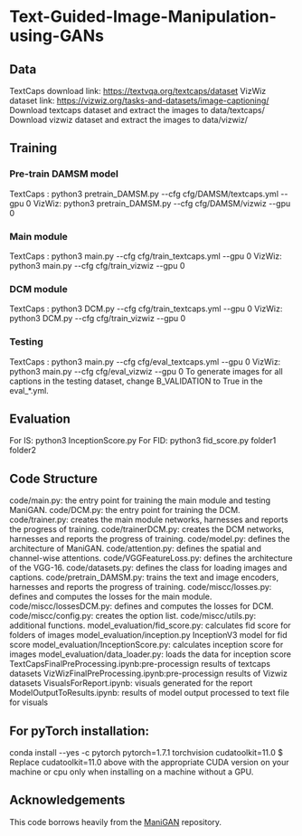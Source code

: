 # Text-Guided-Image-Manipulation-using-GANs

## Data
TextCaps download link: https://textvqa.org/textcaps/dataset
VizWiz dataset link: https://vizwiz.org/tasks-and-datasets/image-captioning/
Download textcaps dataset and extract the images to data/textcaps/
Download vizwiz dataset and extract the images to data/vizwiz/


## Training
### Pre-train DAMSM model
TextCaps : python3 pretrain_DAMSM.py --cfg cfg/DAMSM/textcaps.yml --gpu 0 
VizWiz: python3 pretrain_DAMSM.py --cfg cfg/DAMSM/vizwiz --gpu 0 

### Main module
TextCaps : python3 main.py --cfg cfg/train_textcaps.yml --gpu 0
VizWiz: python3 main.py --cfg cfg/train_vizwiz --gpu 0 

### DCM module
TextCaps : python3 DCM.py --cfg cfg/train_textcaps.yml --gpu 0
VizWiz: python3 DCM.py --cfg cfg/train_vizwiz --gpu 0 

### Testing
TextCaps : python3 main.py --cfg cfg/eval_textcaps.yml --gpu 0
VizWiz: python3 main.py --cfg cfg/eval_vizwiz --gpu 0 
To generate images for all captions in the testing dataset, change B_VALIDATION to True in the eval_*.yml.

## Evaluation
For IS: python3 InceptionScore.py
For FID: python3  fid_score.py folder1 folder2

## Code Structure
code/main.py: the entry point for training the main module and testing ManiGAN.
code/DCM.py: the entry point for training the DCM.
code/trainer.py: creates the main module networks, harnesses and reports the progress of training.
code/trainerDCM.py: creates the DCM networks, harnesses and reports the progress of training.
code/model.py: defines the architecture of ManiGAN.
code/attention.py: defines the spatial and channel-wise attentions.
code/VGGFeatureLoss.py: defines the architecture of the VGG-16.
code/datasets.py: defines the class for loading images and captions.
code/pretrain_DAMSM.py: trains the text and image encoders, harnesses and reports the progress of training.
code/miscc/losses.py: defines and computes the losses for the main module.
code/miscc/lossesDCM.py: defines and computes the losses for DCM.
code/miscc/config.py: creates the option list.
code/miscc/utils.py: additional functions.
model_evaluation/fid_score.py: calculates fid score for folders of images
model_evaluation/inception.py InceptionV3 model for fid score
model_evaluation/InceptionScore.py: calculates inception score for images
model_evaluation/data_loader.py: loads the data for inception score
TextCapsFinalPreProcessing.ipynb:pre-processign results of textcaps datasets 
VizWizFinalPreProcessing.ipynb:pre-processign results of Vizwiz datasets 
VisualsForReport.ipynb: visuals generated for the report
ModelOutputToResults.ipynb: results of model output processed to text file for visuals 

## For pyTorch installation:
conda install --yes -c pytorch pytorch=1.7.1 torchvision cudatoolkit=11.0 $
Replace cudatoolkit=11.0 above with the appropriate CUDA version on your machine or cpu only when installing on a machine without a GPU.

## Acknowledgements
This code borrows heavily from the [ManiGAN](https://github.com/mrlibw/ManiGAN) repository.
